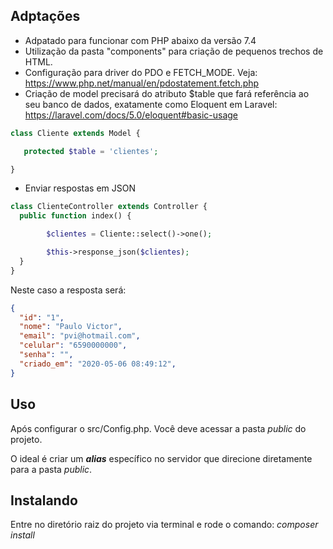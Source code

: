 ## Adptações
 - Adpatado para funcionar com PHP abaixo da versão 7.4
 - Utilização da pasta "components" para criação de pequenos trechos de HTML.
 - Configuração para driver do PDO e FETCH_MODE. Veja: https://www.php.net/manual/en/pdostatement.fetch.php
 - Criação de model precisará do atributo $table que fará referência ao seu banco de dados, exatamente como Eloquent em Laravel: https://laravel.com/docs/5.0/eloquent#basic-usage
 
 ```php
 class Cliente extends Model {

    protected $table = 'clientes';

}
```
- Enviar respostas em JSON
```php
class ClienteController extends Controller {
  public function index() {

        $clientes = Cliente::select()->one();

        $this->response_json($clientes);
  }
}
```
Neste caso a resposta será:
```json
{
  "id": "1",
  "nome": "Paulo Victor",
  "email": "pvi@hotmail.com",
  "celular": "6590000000",
  "senha": "",
  "criado_em": "2020-05-06 08:49:12",
}
```

## Uso
Após configurar o src/Config.php. Você deve acessar a pasta *public* do projeto.

O ideal é criar um ***alias*** específico no servidor que direcione diretamente para a pasta *public*.

## Instalando
Entre no diretório raiz do projeto via terminal e rode o comando:
*composer install*
